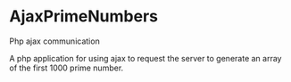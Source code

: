 # AjaxPrimeNumbers
Php ajax communication

A php application for using ajax to request the server to generate an array of the first 1000 prime number.
